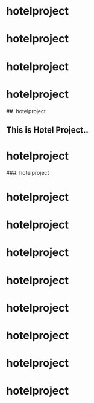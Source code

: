 # hotelproject

# hotelproject


# hotelproject



# hotelproject

##. hotelproject
 ## This is Hotel Project..


# hotelproject

###. hotelproject


# hotelproject

# hotelproject


# hotelproject

# hotelproject


# hotelproject

# hotelproject


# hotelproject

# hotelproject





